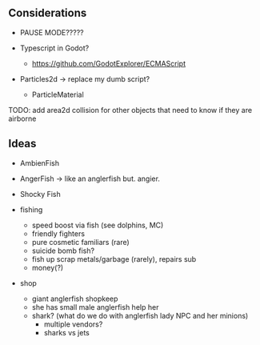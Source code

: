 ## Considerations

- PAUSE MODE?????

- Typescript in Godot?
    - https://github.com/GodotExplorer/ECMAScript
- Particles2d -> replace my dumb script?
  - ParticleMaterial

TODO: add area2d collision for other objects that need to know if they are airborne

## Ideas

- AmbienFish
- AngerFish -> like an anglerfish but. angier.
- Shocky Fish


- fishing
  - speed boost via fish (see dolphins, MC)
  - friendly fighters
  - pure cosmetic familiars (rare)
  - suicide bomb fish?
  - fish up scrap metals/garbage (rarely), repairs sub
  - money(?)

- shop
  - giant anglerfish shopkeep
  - she has small male anglerfish help her
  - shark? (what do we do with anglerfish lady NPC and her minions)
    - multiple vendors?
    - sharks vs jets